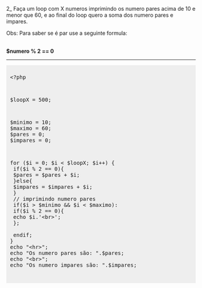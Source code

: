 <p>2_ Fa&ccedil;a um loop com X numeros imprimindo os numero pares acima de 10 e menor que 60, e ao final do loop quero a soma dos numero pares e impares.</p>
<p>Obs: Para saber se &eacute; par use a seguinte formula:</p>
<p><br /><strong> $numero % 2 == 0</strong></p>
<hr>
<pre style="background:#eee;padding:10px">
<p>&lt;?php</p>
<p>$loopX = 500;</p>
<p>$minimo = 10;<br />$maximo = 60;<br />$pares = 0;<br />$impares = 0;</p>
<p>for ($i = 0; $i &lt; $loopX; $i++) {<br /> if($i % 2 == 0){<br /> $pares = $pares + $i;<br /> }else{<br /> $impares = $impares + $i;<br /> } <br /> // imprimindo numero pares<br /> if($i &gt; $minimo &amp;&amp; $i &lt; $maximo):<br /> if($i % 2 == 0){<br /> echo $i.'&lt;br&gt;';<br /> };<br /> <br /> endif;<br />}<br />echo "&lt;hr&gt;";<br />echo "Os numero pares s&atilde;o: ".$pares;<br />echo "&lt;br&gt;";<br />echo "Os numero impares s&atilde;o: ".$impares;</p>
</pre>